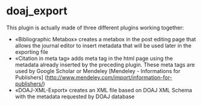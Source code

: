doaj_export
===========
This plugin is actually made of three different plugins working together:  
* «Bibliographic Metabox» creates a metabox in the post editing page that allows the journal editor to insert metadata that will be used later in the exporting file  
* «Citation in meta tag» adds meta tag in the html page using the metadata already inserted by the preceding plugin. These meta tags are used by Google Scholar or Mendeley [Mendeley - Informations for Publishers] (http://www.mendeley.com/import/information-for-publishers/)  
* «DOAJ-XML-Export» creates an XML file based on DOAJ XML Schema with the metadata requested by DOAJ database  
